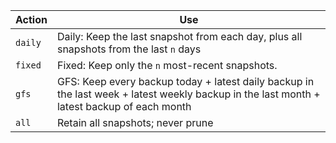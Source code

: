 Action                 | Use
---------------------- | ---
`daily`                | Daily: Keep the last snapshot from each day, plus all snapshots from the last `n` days
`fixed`                | Fixed: Keep only the `n` most-recent snapshots.
`gfs`                  | GFS: Keep every backup today + latest daily backup in the last week + latest weekly backup in the last month + latest backup of each month
`all`                  | Retain all snapshots; never prune

